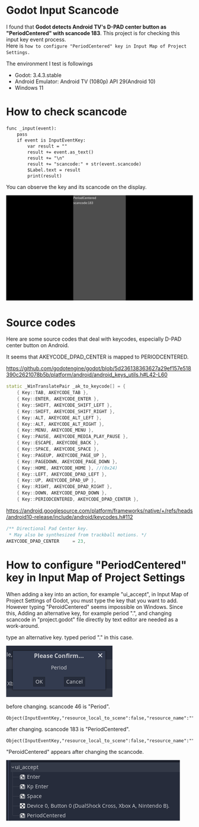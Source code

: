 # Godot Input Scancode

I found that **Godot detects Android TV's D-PAD center button as "PeriodCentered" with scancode 183**.
This project is for checking this input key event process.  
Here is ```how to configure "PeriodCentered" key in Input Map of Project Settings.```

The environment I test is followings

- Godot: 3.4.3.stable
- Android Emulator: Android TV (1080p) API 29(Android 10)
- Windows 11

# How to check scancode

```
func _input(event):
    pass
    if event is InputEventKey:
        var result = ""
        result += event.as_text()
        result += "\n"
        result += "scancode:" + str(event.scancode)
        $Label.text = result
        print(result)
```

You can observe the key and its scancode on the display.

![period_centered](./docs/period_centered.png)

# Source codes

Here are some source codes that deal with keycodes, especially D-PAD center button on Android.

It seems that AKEYCODE_DPAD_CENTER is mapped to PERIODCENTERED.

https://github.com/godotengine/godot/blob/5d236138363627a29ef157e518390c2621078b5b/platform/android/android_keys_utils.h#L42-L60
```c++
static _WinTranslatePair _ak_to_keycode[] = {
	{ Key::TAB, AKEYCODE_TAB },
	{ Key::ENTER, AKEYCODE_ENTER },
	{ Key::SHIFT, AKEYCODE_SHIFT_LEFT },
	{ Key::SHIFT, AKEYCODE_SHIFT_RIGHT },
	{ Key::ALT, AKEYCODE_ALT_LEFT },
	{ Key::ALT, AKEYCODE_ALT_RIGHT },
	{ Key::MENU, AKEYCODE_MENU },
	{ Key::PAUSE, AKEYCODE_MEDIA_PLAY_PAUSE },
	{ Key::ESCAPE, AKEYCODE_BACK },
	{ Key::SPACE, AKEYCODE_SPACE },
	{ Key::PAGEUP, AKEYCODE_PAGE_UP },
	{ Key::PAGEDOWN, AKEYCODE_PAGE_DOWN },
	{ Key::HOME, AKEYCODE_HOME }, //(0x24)
	{ Key::LEFT, AKEYCODE_DPAD_LEFT },
	{ Key::UP, AKEYCODE_DPAD_UP },
	{ Key::RIGHT, AKEYCODE_DPAD_RIGHT },
	{ Key::DOWN, AKEYCODE_DPAD_DOWN },
	{ Key::PERIODCENTERED, AKEYCODE_DPAD_CENTER },
```

https://android.googlesource.com/platform/frameworks/native/+/refs/heads/android10-release/include/android/keycodes.h#112

```c++
/** Directional Pad Center key.
 * May also be synthesized from trackball motions. */
AKEYCODE_DPAD_CENTER     = 23,
```

# How to configure "PeriodCentered" key in Input Map of Project Settings

When adding a key into an action, for example "ui_accept", in Input Map of Project Settings of Godot, you must type the key that you want to add.   However typing "PeroidCentered" seems impossible on Windows.
Since this, Adding an alternative key, for example period ".", and changing scancode in "project.godot" file directly by text editor are needed as a work-around.

type an alternative key. typed period "." in this case.

![typing key](./docs/typing_key.png)

before changing. scancode 46 is "Period".
```
Object(InputEventKey,"resource_local_to_scene":false,"resource_name":"","device":0,"alt":false,"shift":false,"control":false,"meta":false,"command":false,"pressed":false,"scancode":46,"physical_scancode":0,"unicode":0,"echo":false,"script":null)
```

after changing. scancode 183 is "PeriodCentered".
```
Object(InputEventKey,"resource_local_to_scene":false,"resource_name":"","device":0,"alt":false,"shift":false,"control":false,"meta":false,"command":false,"pressed":false,"scancode":183,"physical_scancode":0,"unicode":0,"echo":false,"script":null)
```

"PeroidCentered" appears after changing the scancode.

![ui_accept](./docs/ui_accept.png)
